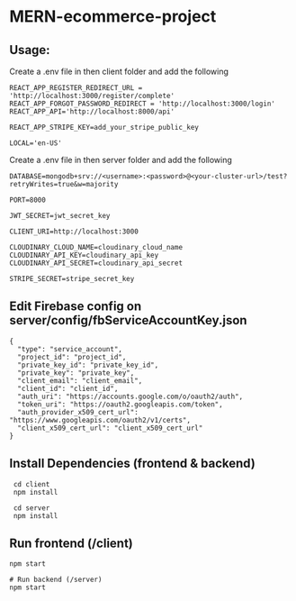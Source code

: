 # MERN-ecommerce-project

## Usage:
Create a .env file in then client folder and add the following

```
REACT_APP_REGISTER_REDIRECT_URL = 'http://localhost:3000/register/complete'
REACT_APP_FORGOT_PASSWORD_REDIRECT = 'http://localhost:3000/login'
REACT_APP_API='http://localhost:8000/api'

REACT_APP_STRIPE_KEY=add_your_stripe_public_key

LOCAL='en-US'
```

Create a .env file in then server folder and add the following

```
DATABASE=mongodb+srv://<username>:<password>@<your-cluster-url>/test?retryWrites=true&w=majority

PORT=8000

JWT_SECRET=jwt_secret_key

CLIENT_URI=http://localhost:3000

CLOUDINARY_CLOUD_NAME=cloudinary_cloud_name
CLOUDINARY_API_KEY=cloudinary_api_key
CLOUDINARY_API_SECRET=cloudinary_api_secret

STRIPE_SECRET=stripe_secret_key
```

## Edit Firebase config on server/config/fbServiceAccountKey.json
```
{
  "type": "service_account",
  "project_id": "project_id",
  "private_key_id": "private_key_id",
  "private_key": "private_key",
  "client_email": "client_email",
  "client_id": "client_id",
  "auth_uri": "https://accounts.google.com/o/oauth2/auth",
  "token_uri": "https://oauth2.googleapis.com/token",
  "auth_provider_x509_cert_url": "https://www.googleapis.com/oauth2/v1/certs",
  "client_x509_cert_url": "client_x509_cert_url"
}
```


## Install Dependencies (frontend & backend)
```
 cd client
 npm install
 
 cd server
 npm install
```

## Run frontend (/client)

```
npm start

# Run backend (/server)
npm start
```
